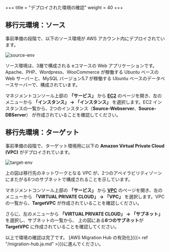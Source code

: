 +++
title = "デプロイされた環境の確認"
weight = 40
+++

## 移行元環境：ソース

事前準備の段階で、以下のソース環境が AWS アカウント内にデプロイされています。

![source-env](/intro/source-env.png)

ソース環境は、3層で構成される eコマースの Web アプリケーションです。  
Apache、PHP、Wordpress、WooCommerce が稼働する Ubuntu ベースの Web サーバーと、MySQL バージョン5.7 が稼働する Ubuntu ベースのデータベースサーバーで、構成されています。

マネジメントコンソール上部の **「サービス」** から **<a href="https://console.aws.amazon.com/ec2/home?region=us-west-2" target="_blank">EC2</a>** のページを開き、左のメニューから **「インスタンス」 → 「インスタンス」** を選択します。EC2 インスタンスの一覧から、2つのインスタンス（**Source-Webserver**、**Source-DBServer**） が作成されていることを確認してください。

## 移行先環境：ターゲット

事前準備の段階で、ターゲット環境用に以下の **Amazon Virtual Private Cloud (VPC)** がデプロイされています。

![target-env](/intro/target-vpc.ja.png)

上の図は移行先のネットワークとなる VPC が、2つのアベイラビリティゾーンにまたがる6つのサブネットで構成されることを示しています。

マネジメントコンソール上部の **「サービス」** から **<a href="https://console.aws.amazon.com/vpc/home?region=us-west-2" target="_blank">VPC</a>** のページを開き、左のメニューから **「VIRTUAL PRIVATE CLOUD」 → 「VPC」** を選択します。VPC の一覧から、**TargetVPC** が作成されていることを確認しください。

さらに、左のメニューから  **「VIRTUAL PRIVATE CLOUD」 → 「サブネット」** を選択し、サブネットの一覧から、
上の図にある**6つのサブネット**が **TargetVPC** に作成されていることを確認してください。

以上で環境の確認は完了です。 [AWS Migration Hub の有効化]({{< ref "/migration-hub.ja.md" >}})に進んでください。